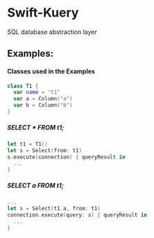 # Swift-Kuery
SQL database abstraction layer

## Examples:
#### Classes used in the Examples
```swift
class T1 {
  var name = "t1"
  var a = Column("a")
  var b = Column("b")
}
```

##### SELECT * FROM t1;
```swift
let t1 = T1()
let s = Select(from: t1)
s.execute(connection) { queryResult in
  ...
}
```

##### SELECT a FROM t1;
```swift
...
let s = Select(t1.a, from: t1)
connection.execute(query: s) { queryResult in
  ...
}
```

